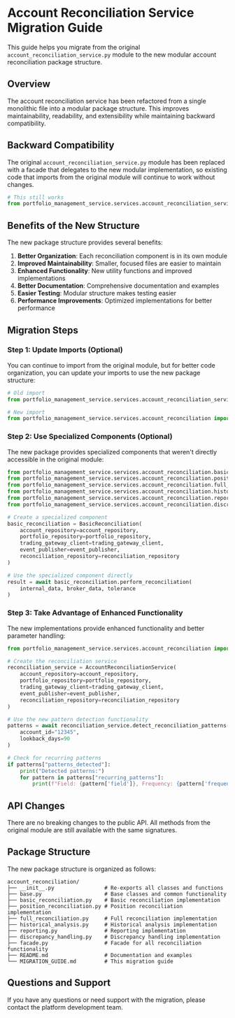 # Account Reconciliation Service Migration Guide

This guide helps you migrate from the original `account_reconciliation_service.py` module to the new modular account reconciliation package structure.

## Overview

The account reconciliation service has been refactored from a single monolithic file into a modular package structure. This improves maintainability, readability, and extensibility while maintaining backward compatibility.

## Backward Compatibility

The original `account_reconciliation_service.py` module has been replaced with a facade that delegates to the new modular implementation, so existing code that imports from the original module will continue to work without changes.

```python
# This still works
from portfolio_management_service.services.account_reconciliation_service import AccountReconciliationService
```

## Benefits of the New Structure

The new package structure provides several benefits:

1. **Better Organization**: Each reconciliation component is in its own module
2. **Improved Maintainability**: Smaller, focused files are easier to maintain
3. **Enhanced Functionality**: New utility functions and improved implementations
4. **Better Documentation**: Comprehensive documentation and examples
5. **Easier Testing**: Modular structure makes testing easier
6. **Performance Improvements**: Optimized implementations for better performance

## Migration Steps

### Step 1: Update Imports (Optional)

You can continue to import from the original module, but for better code organization, you can update your imports to use the new package structure:

```python
# Old import
from portfolio_management_service.services.account_reconciliation_service import AccountReconciliationService

# New import
from portfolio_management_service.services.account_reconciliation import AccountReconciliationService
```

### Step 2: Use Specialized Components (Optional)

The new package provides specialized components that weren't directly accessible in the original module:

```python
from portfolio_management_service.services.account_reconciliation.basic_reconciliation import BasicReconciliation
from portfolio_management_service.services.account_reconciliation.position_reconciliation import PositionReconciliation
from portfolio_management_service.services.account_reconciliation.full_reconciliation import FullReconciliation
from portfolio_management_service.services.account_reconciliation.historical_analysis import HistoricalAnalysis
from portfolio_management_service.services.account_reconciliation.reporting import ReconciliationReporting
from portfolio_management_service.services.account_reconciliation.discrepancy_handling import DiscrepancyHandling

# Create a specialized component
basic_reconciliation = BasicReconciliation(
    account_repository=account_repository,
    portfolio_repository=portfolio_repository,
    trading_gateway_client=trading_gateway_client,
    event_publisher=event_publisher,
    reconciliation_repository=reconciliation_repository
)

# Use the specialized component directly
result = await basic_reconciliation.perform_reconciliation(
    internal_data, broker_data, tolerance
)
```

### Step 3: Take Advantage of Enhanced Functionality

The new implementations provide enhanced functionality and better parameter handling:

```python
from portfolio_management_service.services.account_reconciliation import AccountReconciliationService

# Create the reconciliation service
reconciliation_service = AccountReconciliationService(
    account_repository=account_repository,
    portfolio_repository=portfolio_repository,
    trading_gateway_client=trading_gateway_client,
    event_publisher=event_publisher,
    reconciliation_repository=reconciliation_repository
)

# Use the new pattern detection functionality
patterns = await reconciliation_service.detect_reconciliation_patterns(
    account_id="12345",
    lookback_days=90
)

# Check for recurring patterns
if patterns["patterns_detected"]:
    print("Detected patterns:")
    for pattern in patterns["recurring_patterns"]:
        print(f"Field: {pattern['field']}, Frequency: {pattern['frequency_percentage']}%, Criticality: {pattern['criticality']}")
```

## API Changes

There are no breaking changes to the public API. All methods from the original module are still available with the same signatures.

## Package Structure

The new package structure is organized as follows:

```
account_reconciliation/
├── __init__.py                # Re-exports all classes and functions
├── base.py                    # Base classes and common functionality
├── basic_reconciliation.py    # Basic reconciliation implementation
├── position_reconciliation.py # Position reconciliation implementation
├── full_reconciliation.py     # Full reconciliation implementation
├── historical_analysis.py     # Historical analysis implementation
├── reporting.py               # Reporting implementation
├── discrepancy_handling.py    # Discrepancy handling implementation
├── facade.py                  # Facade for all reconciliation functionality
├── README.md                  # Documentation and examples
└── MIGRATION_GUIDE.md         # This migration guide
```

## Questions and Support

If you have any questions or need support with the migration, please contact the platform development team.